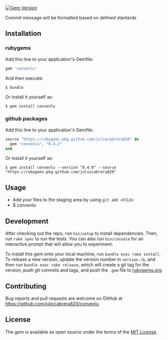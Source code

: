 [![Gem Version](https://badge.fury.io/rb/convenlu.svg)](https://badge.fury.io/rb/convenlu)

Commit message will be formatted based on defined stantards

## Installation

### rubygems

Add this line to your application's Gemfile:

```ruby
gem 'convenlu'
```

And then execute:

    $ bundle

Or install it yourself as:

    $ gem install convenlu

### github packages

Add this line to your application's Gemfile:

```ruby
source "https://rubygems.pkg.github.com/juliocabrera820" do
  gem "convenlu", "0.4.2"
end
```

Or install it yourself as:

    $ gem install convenlu --version "0.4.0" --source "https://rubygems.pkg.github.com/juliocabrera820"

## Usage

* Add your files to the staging area by using `git add <FILE>`
*    $ convenlu

## Development

After checking out the repo, run `bin/setup` to install dependencies. Then, run `rake spec` to run the tests. You can also run `bin/console` for an interactive prompt that will allow you to experiment.

To install this gem onto your local machine, run `bundle exec rake install`. To release a new version, update the version number in `version.rb`, and then run `bundle exec rake release`, which will create a git tag for the version, push git commits and tags, and push the `.gem` file to [rubygems.org](https://rubygems.org).

## Contributing

Bug reports and pull requests are welcome on GitHub at https://github.com/juliocabrera820/convenlu

## License

The gem is available as open source under the terms of the [MIT License](https://opensource.org/licenses/MIT).
